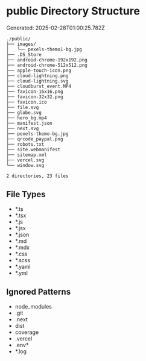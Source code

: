 # public Directory Structure
Generated: 2025-02-28T01:00:25.782Z

```
./public/
├── images/
│   └── pexels-themo1-bg.jpg
├── .DS_Store
├── android-chrome-192x192.png
├── android-chrome-512x512.png
├── apple-touch-icon.png
├── cloud-lightning.png
├── cloud-lightning.svg
├── cloudburst_event.MP4
├── favicon-16x16.png
├── favicon-32x32.png
├── favicon.ico
├── file.svg
├── globe.svg
├── hero_bg.mp4
├── manifest.json
├── next.svg
├── pexels-themo-bg.jpg
├── qrcode_paypal.png
├── robots.txt
├── site.webmanifest
├── sitemap.xml
├── vercel.svg
└── window.svg

2 directories, 23 files

```

## File Types
- *.ts
- *.tsx
- *.js
- *.jsx
- *.json
- *.md
- *.mdx
- *.css
- *.scss
- *.yaml
- *.yml

## Ignored Patterns
- node_modules
- .git
- .next
- dist
- coverage
- .vercel
- .env*
- *.log
